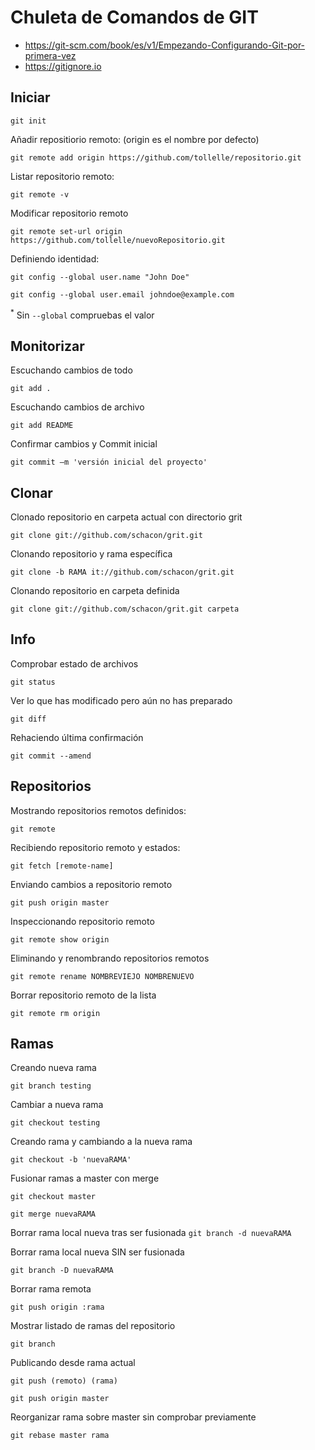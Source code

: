 # Chuleta de Comandos de GIT

- https://git-scm.com/book/es/v1/Empezando-Configurando-Git-por-primera-vez
- https://gitignore.io

## Iniciar

`git init`

Añadir repositiorio remoto: (origin es el nombre por defecto)

`git remote add origin https://github.com/tollelle/repositorio.git`

Listar repositorio remoto:

`git remote -v`

Modificar repositorio remoto

`git remote set-url origin https://github.com/tollelle/nuevoRepositorio.git`

Definiendo identidad:

`git config --global user.name "John Doe"`

`git config --global user.email johndoe@example.com`

<sup>*</sup> Sin `--global` compruebas el valor

## Monitorizar

Escuchando cambios de todo

`git add .` 

Escuchando cambios de archivo

`git add README`

Confirmar cambios y Commit inicial

`git commit –m 'versión inicial del proyecto'`

## Clonar

Clonado repositorio en carpeta actual con directorio grit

`git clone git://github.com/schacon/grit.git`

Clonando repositorio y rama específica

`git clone -b RAMA it://github.com/schacon/grit.git`

Clonando repositorio en carpeta definida

`git clone git://github.com/schacon/grit.git carpeta`


## Info

Comprobar estado de archivos

`git status`

Ver lo que has modificado pero aún no has preparado

`git diff`

Rehaciendo última confirmación

`git commit --amend`

## Repositorios 

Mostrando repositorios remotos definidos:

`git remote`

Recibiendo repositorio remoto y estados:

`git fetch [remote-name]`

Enviando cambios a repositorio remoto

`git push origin master`

Inspeccionando repositorio remoto

`git remote show origin`

Eliminando y renombrando repositorios remotos

`git remote rename NOMBREVIEJO NOMBRENUEVO`

Borrar repositorio remoto de la lista

`git remote rm origin`

## Ramas

Creando nueva rama

`git branch testing`


Cambiar a nueva rama

`git checkout testing`


Creando rama y cambiando a la nueva rama

`git checkout -b 'nuevaRAMA'`

Fusionar ramas a master con merge

`git checkout master`

`git merge nuevaRAMA`


Borrar rama local nueva tras ser fusionada
`git branch -d nuevaRAMA`

Borrar rama local nueva SIN ser fusionada

`git branch -D nuevaRAMA`


Borrar rama remota

`git push origin :rama`


Mostrar listado de ramas del repositorio

`git branch`


Publicando desde rama actual

`git push (remoto) (rama)`

`git push origin master`


Reorganizar rama sobre master sin comprobar previamente

`git rebase master rama`



